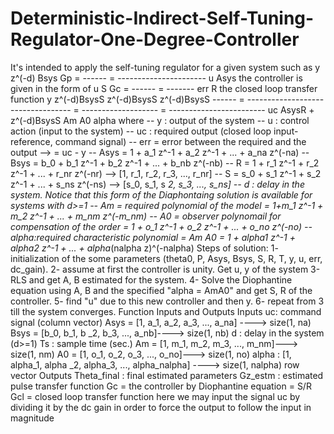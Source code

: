 # Deterministic-Indirect-Self-Tuning-Regulator-One-Degree-Controller
It's intended to apply the self-tuning regulator for a given system     such as                                              y         z^(-d) Bsys                                 Gp = ------ = ----------------------                                             u               Asys      the controller is given in the form of                                                                                   u          S                                  Gc = ------ = -------                                             err         R      the closed loop transfer function            y                 z^(-d)BsysS                    z^(-d)BsysS          z^(-d)BsysS         ------ = ---------------------------------- =  -------------------  = ------------------------           uc             AsysR + z^(-d)BsysS           Am A0                   alpha  where  -- y : output of the system -- u : control action (input to the system) -- uc : required output (closed loop input-reference, command signal) -- err = error between the required and the output --> = uc - y -- Asys = 1 + a_1 z^-1 + a_2 z^-1 + ... + a_na z^(-na)  -- Bsys = b_0 + b_1 z^-1 + b_2 z^-1 + ... + b_nb z^(-nb) -- R = 1 + r_1 z^-1 + r_2 z^-1 + ... + r_nr z^(-nr) --> [1,  r_1,  r_2,  r_3,  ..., r_nr]  -- S = s_0 + s_1 z^-1 + s_2 z^-1 + ... + s_ns z^(-ns) --> [s_0,  s_1, s _2,  s_3,  ..., s_ns]  -- d : delay in the system. Notice that this form of the Diaphontaing solution         is available for systems with d>=1 -- Am = required polynomial of the model = 1+m_1 z^-1 + m_2 z^-1 + ... + m_nm z^(-m_nm) -- A0 = observer polynomail for compensation of the order = 1 + o_1 z^-1 + o_2 z^-1 + ... + o_no z^(-no) -- alpha:required characteristic polynomial = Am A0 = 1 + alpha1 z^-1 + alpha2 z^-1 + ... + alpha_(nalpha z)^(-nalpha)   Steps of solution: 1- initialization of the some parameters (theta0, P, Asys, Bsys, S, R, T, y, u, err, dc_gain). 2- assume at first the controller is unity. Get u, y of the system 3- RLS and get A, B estimated for the system.  4- Solve the Diophantine equation using A, B and the specified "alpha = AmA0" and get S, R of the controller. 5- find "u" due to this new controller and then y.  6- repeat from 3 till the system converges.  Function Inputs and Outputs Inputs     uc: command signal (column vector)     Asys = [1,  a_1,  a_2,  a_3,  ..., a_na] ----> size(1, na)     Bsys = [b_0,  b_1, b _2,  b_3,  ..., a_nb]----> size(1, nb)     d : delay in the system (d>=1)     Ts : sample time (sec.)     Am = [1,  m_1,  m_2,  m_3,  ..., m_nm]---> size(1, nm)      A0 = [1,  o_1,  o_2,  o_3,  ..., o_no]---> size(1, no)      alpha : [1,  alpha_1, alpha _2,  alpha_3,  ..., alpha_nalpha] ----> size(1, nalpha) row vector  Outputs Theta_final : final estimated parameters Gz_estm : estimated pulse transfer function Gc = the controller by Diophantine equation = S/R Gcl = closed loop transfer function   here we may input the signal uc by dividing it by the dc gain in order to force the output to follow the input in magnitude
